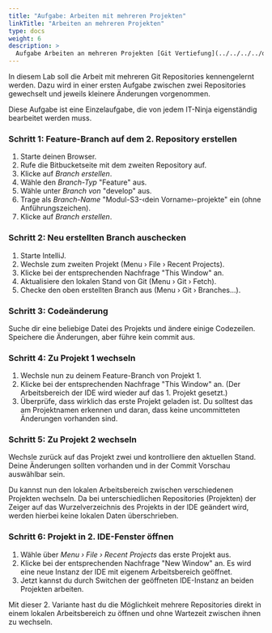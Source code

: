 ```yaml
---
title: "Aufgabe: Arbeiten mit mehreren Projekten"
linkTitle: "Arbeiten an mehreren Projekten"
type: docs
weight: 6
description: >
  Aufgabe Arbeiten an mehreren Projekten [Git Vertiefung](../../../../docs/git/vertiefung/parallel-processing)
---
```

In diesem Lab soll die Arbeit mit mehreren Git Repositories kennengelernt werden. Dazu wird in einer
ersten Aufgabe zwischen zwei Repositories gewechselt und jeweils kleinere Änderungen vorgenommen.

Diese Aufgabe ist eine Einzelaufgabe, die von jedem IT-Ninja eigenständig bearbeitet werden muss.

### Schritt 1: Feature-Branch auf dem 2. Repository erstellen
1. Starte deinen Browser.
2. Rufe die Bitbucketseite mit dem zweiten Repository auf.
3. Klicke auf *Branch erstellen*.
4. Wähle den *Branch-Typ* "Feature" aus.
5. Wähle unter *Branch von* "develop" aus.
6. Trage als *Branch-Name*  "Modul-S3-‹dein Vorname›-projekte" ein (ohne Anführungszeichen).
7. Klicke auf *Branch erstellen*.

### Schritt 2: Neu erstellten Branch auschecken
1. Starte IntelliJ.
2. Wechsle zum zweiten Projekt (Menu › File › Recent Projects).
3. Klicke bei der entsprechenden Nachfrage "This Window" an.
4. Aktualisiere den lokalen Stand von Git (Menu › Git › Fetch).
5. Checke den oben erstellten Branch aus (Menu › Git › Branches...).

### Schritt 3: Codeänderung
Suche dir eine beliebige Datei des Projekts und ändere einige Codezeilen. Speichere die Änderungen,
aber führe kein commit aus.

### Schritt 4: Zu Projekt 1 wechseln
1. Wechsle nun zu deinem Feature-Branch von Projekt 1.
2. Klicke bei der entsprechenden Nachfrage "This Window" an. (Der Arbeitsbereich der IDE wird wieder auf das 1. Projekt gesetzt.)
3. Überprüfe, dass wirklich das erste Projekt geladen ist. Du solltest das am Projektnamen erkennen
und daran, dass keine uncommitteten Änderungen vorhanden sind.

### Schritt 5: Zu Projekt 2 wechseln
Wechsle zurück auf das Projekt zwei und kontrolliere den aktuellen Stand. Deine Änderungen sollten
vorhanden und in der Commit Vorschau auswählbar sein.

Du kannst nun den lokalen Arbeitsbereich zwischen verschiedenen Projekten wechseln. Da bei unterschiedlichen
Repositories (Projekten) der Zeiger auf das Wurzelverzeichnis des Projekts in der IDE geändert wird,
werden hierbei keine lokalen Daten überschrieben.

### Schritt 6: Projekt in 2. IDE-Fenster öffnen
1. Wähle über *Menu › File › Recent Projects* das erste Projekt aus.
2. Klicke bei der entsprechenden Nachfrage "New Window" an. Es wird eine neue Instanz der IDE mit eigenem Arbeitsbereich geöffnet.
3. Jetzt kannst du durch Switchen der geöffneten IDE-Instanz an beiden Projekten arbeiten.

Mit dieser 2. Variante hast du die Möglichkeit mehrere Repositories direkt in einem lokalen Arbeitsbereich
zu öffnen und ohne Wartezeit zwischen ihnen zu wechseln.
